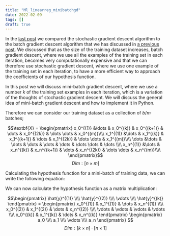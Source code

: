 ```yaml
---
title: "Ml_linearreg_minibatchgd"
date: 2022-02-09
tags: []
draft: true
---
```


In the [last post](/post/ml_linearreg_stochasticgd.md) we compared the stochastic gradient descent algorithm to the batch gradient descent algorithm that we has discussed in [a previous post](/post/ml_linearreg_gradientdescent.md). We discussed that as the size of the training dataset increases, batch gradient descent, where we use all the examples of the training set in each iteration, becomes very computationally expensive and that we can therefore use stochastic gradient descent, where we use one example of the training set in each iteration, to have a more efficient way to approach the coefficients of our hypothesis function.

In this post we will discuss mini-batch gradient descent, where we use a number $k$ of the training set examples in each iteration, which is a variation of the thoughts of stochastic gradient descent. We will discuss the general idea of mini-batch gradient descent and how to implement it in Python.

Therefore we can consider our training dataset as a collection of $b/m$ batches;

$$\textbf{X} = \begin{pmatrix}
x_0^{(1)} &\dots & x_0^{(k)} & x_0^{(k+1)} & \dots & x_0^{(2k)} & \dots \dots & x_0^{(m)}\\\\
x_1^{(1)} &\dots & x_1^{(k)} & x_1^{(k+1)} & \dots & x_1^{(2k)} & \dots \dots & x_1^{(m)}\\\\
\dots     &\dots & \dots     & \dots       & \dots & \dots      & \dots \dots & \dots    \\\\
x_n^{(1)} &\dots & x_n^{(k)} & x_n^{(k+1)} & \dots & x_n^{(2k)} & \dots \dots & x_n^{(m)}\\\\
\end{pmatrix}$$
$$Dim:[n \times m]$$

Calculating the hypothesis function for a mini-batch of training data, we can write the following equation:

We can now calculate the hypothesis function as a matrix multiplication:

$$\begin{pmatrix}
\hat{y}^{(1)} \\\\
\hat{y}^{(2)} \\\\
\vdots \\\\
\hat{y}^{(k)}
\end{pmatrix} =
\begin{pmatrix}
x_0^{(1)} & x_1^{(1)} & \dots & x_n^{(1)} \\\\
x_0^{(2)} & x_1^{(2)} & \dots & x_n^{(2)} \\\\
\vdots & \vdots & \vdots & \vdots \\\\
x_0^{(k)} & x_1^{(k)} & \dots & x_n^{(k)}
\end{pmatrix}
\begin{pmatrix}
a_0 \\\\
a_1 \\\\
\vdots \\\\
a_n
\end{pmatrix}
$$
$$Dim:[k \times n] \cdot [n \times 1]$$

